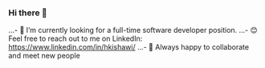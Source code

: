 ### Hi there 👋
...- 🔭 I’m currently looking for a full-time software developer position. 
...- 😊 Feel free to reach out to me on LinkedIn: https://www.linkedin.com/in/hkishawi/ 
...- 🌱 Always happy to collaborate and meet new people 
<!--
**hkishawi/hkishawi** is a ✨ _special_ ✨ repository because its `README.md` (this file) appears on your GitHub profile.

Here are some ideas to get you started:

 ...
- 🌱 I’m currently learning ...
- 👯 I’m looking to collaborate on ...
- 🤔 I’m looking for help with ...
- 💬 Ask me about ...
- 📫 How to reach me: ...
- 😄 Pronouns: ...
- ⚡ Fun fact: ...
-->
